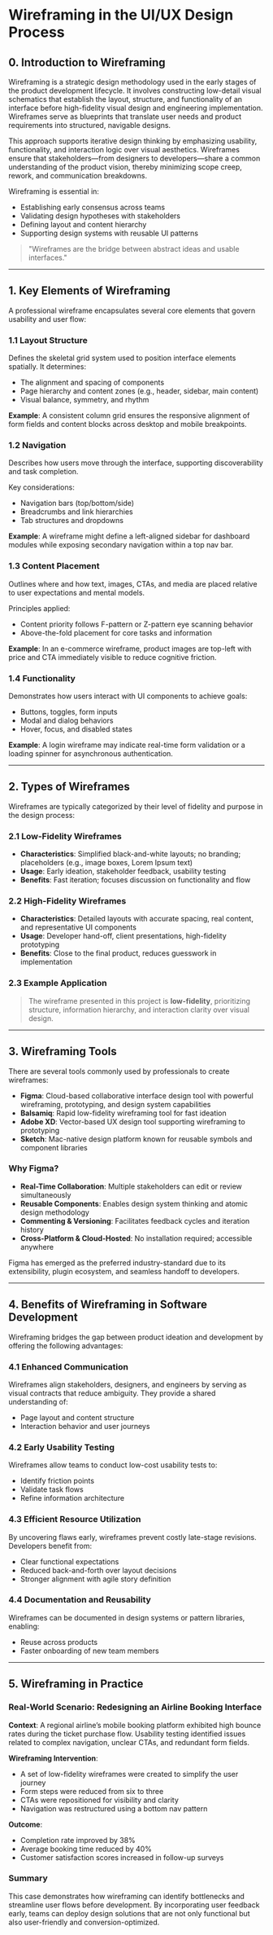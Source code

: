 
# Wireframing in the UI/UX Design Process

## 0. Introduction to Wireframing

Wireframing is a strategic design methodology used in the early stages of the product development lifecycle. It involves constructing low-detail visual schematics that establish the layout, structure, and functionality of an interface before high-fidelity visual design and engineering implementation. Wireframes serve as blueprints that translate user needs and product requirements into structured, navigable designs.

This approach supports iterative design thinking by emphasizing usability, functionality, and interaction logic over visual aesthetics. Wireframes ensure that stakeholders—from designers to developers—share a common understanding of the product vision, thereby minimizing scope creep, rework, and communication breakdowns.

Wireframing is essential in:

* Establishing early consensus across teams
* Validating design hypotheses with stakeholders
* Defining layout and content hierarchy
* Supporting design systems with reusable UI patterns

> "Wireframes are the bridge between abstract ideas and usable interfaces."

---

## 1. Key Elements of Wireframing

A professional wireframe encapsulates several core elements that govern usability and user flow:

### 1.1 Layout Structure

Defines the skeletal grid system used to position interface elements spatially. It determines:

* The alignment and spacing of components
* Page hierarchy and content zones (e.g., header, sidebar, main content)
* Visual balance, symmetry, and rhythm

**Example**: A consistent column grid ensures the responsive alignment of form fields and content blocks across desktop and mobile breakpoints.

### 1.2 Navigation

Describes how users move through the interface, supporting discoverability and task completion.

Key considerations:

* Navigation bars (top/bottom/side)
* Breadcrumbs and link hierarchies
* Tab structures and dropdowns

**Example**: A wireframe might define a left-aligned sidebar for dashboard modules while exposing secondary navigation within a top nav bar.

### 1.3 Content Placement

Outlines where and how text, images, CTAs, and media are placed relative to user expectations and mental models.

Principles applied:

* Content priority follows F-pattern or Z-pattern eye scanning behavior
* Above-the-fold placement for core tasks and information

**Example**: In an e-commerce wireframe, product images are top-left with price and CTA immediately visible to reduce cognitive friction.

### 1.4 Functionality

Demonstrates how users interact with UI components to achieve goals:

* Buttons, toggles, form inputs
* Modal and dialog behaviors
* Hover, focus, and disabled states

**Example**: A login wireframe may indicate real-time form validation or a loading spinner for asynchronous authentication.

---

## 2. Types of Wireframes

Wireframes are typically categorized by their level of fidelity and purpose in the design process:

### 2.1 Low-Fidelity Wireframes

* **Characteristics**: Simplified black-and-white layouts; no branding; placeholders (e.g., image boxes, Lorem Ipsum text)
* **Usage**: Early ideation, stakeholder feedback, usability testing
* **Benefits**: Fast iteration; focuses discussion on functionality and flow

### 2.2 High-Fidelity Wireframes

* **Characteristics**: Detailed layouts with accurate spacing, real content, and representative UI components
* **Usage**: Developer hand-off, client presentations, high-fidelity prototyping
* **Benefits**: Close to the final product, reduces guesswork in implementation

### 2.3 Example Application

> The wireframe presented in this project is **low-fidelity**, prioritizing structure, information hierarchy, and interaction clarity over visual design.

---

## 3. Wireframing Tools

There are several tools commonly used by professionals to create wireframes:

* **Figma**: Cloud-based collaborative interface design tool with powerful wireframing, prototyping, and design system capabilities
* **Balsamiq**: Rapid low-fidelity wireframing tool for fast ideation
* **Adobe XD**: Vector-based UX design tool supporting wireframing to prototyping
* **Sketch**: Mac-native design platform known for reusable symbols and component libraries

### Why Figma?

* **Real-Time Collaboration**: Multiple stakeholders can edit or review simultaneously
* **Reusable Components**: Enables design system thinking and atomic design methodology
* **Commenting & Versioning**: Facilitates feedback cycles and iteration history
* **Cross-Platform & Cloud-Hosted**: No installation required; accessible anywhere

Figma has emerged as the preferred industry-standard due to its extensibility, plugin ecosystem, and seamless handoff to developers.

---

## 4. Benefits of Wireframing in Software Development

Wireframing bridges the gap between product ideation and development by offering the following advantages:

### 4.1 Enhanced Communication

Wireframes align stakeholders, designers, and engineers by serving as visual contracts that reduce ambiguity. They provide a shared understanding of:

* Page layout and content structure
* Interaction behavior and user journeys

### 4.2 Early Usability Testing

Wireframes allow teams to conduct low-cost usability tests to:

* Identify friction points
* Validate task flows
* Refine information architecture

### 4.3 Efficient Resource Utilization

By uncovering flaws early, wireframes prevent costly late-stage revisions. Developers benefit from:

* Clear functional expectations
* Reduced back-and-forth over layout decisions
* Stronger alignment with agile story definition

### 4.4 Documentation and Reusability

Wireframes can be documented in design systems or pattern libraries, enabling:

* Reuse across products
* Faster onboarding of new team members

---

## 5. Wireframing in Practice

### Real-World Scenario: Redesigning an Airline Booking Interface

**Context**: A regional airline’s mobile booking platform exhibited high bounce rates during the ticket purchase flow. Usability testing identified issues related to complex navigation, unclear CTAs, and redundant form fields.

**Wireframing Intervention**:

* A set of low-fidelity wireframes were created to simplify the user journey
* Form steps were reduced from six to three
* CTAs were repositioned for visibility and clarity
* Navigation was restructured using a bottom nav pattern

**Outcome**:

* Completion rate improved by 38%
* Average booking time reduced by 40%
* Customer satisfaction scores increased in follow-up surveys

### Summary

This case demonstrates how wireframing can identify bottlenecks and streamline user flows before development. By incorporating user feedback early, teams can deploy design solutions that are not only functional but also user-friendly and conversion-optimized.


